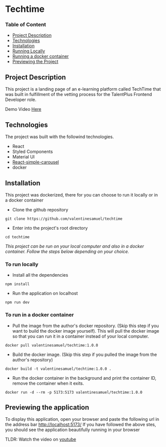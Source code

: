 # Techtime
### Table of Content
- [Project Description](#project-description)
- [Technologies](#technologies)
- [Installation](#installation)
- [Running Locally](#to-run-locally)
- [Running a docker container](#to-run-in-a-docker-container)
- [Previewing the Project](#previewing-the-application)

## Project Description
This project is a landing page of an e-learning platform called TechTime that was built in fulfillment of the vetting process for the TalentPlus Frontend Developer role.

Demo Video [Here](https://youtu.be/pi4JwY6yP8U)


## Technologies
The project was built with the followind technologies.
- React
- Styled Components
- Material UI 
- [React-simple-carousel](https://www.npmjs.com/package/react-simply-carousel#demo)
- docker

## Installation
This project was dockerized, there for you can choose to run it locally or in a docker container

- Clone the github repository

`git clone https://github.com/valentinesamuel/techtime`

- Enter into the project's root directory

`cd techtime`

_This project can be run on your local computer and also in a docker container. Follow the steps below depending on your choice._

### To run locally
- Install all the dependencies

`npm install`

- Run the application on localhost

`npm run dev`

### To run in a docker container
- Pull the image from the author's docker repository. (Skip this step if you want to build the docker image yourself). This will pull the docker image so that you can run it in a container instead of your local computer.

`docker pull valentinesamuel/techtime:1.0.0`

- Build the docker image. (Skip this step if you pulled the image from the author's repository)

`docker build -t valentinesamuel/techtime:1.0.0 .`

- Run the docker container in the background and print the container ID, remove the container when it exits.

`docker run -d --rm -p 5173:5173 valentinesamuel/techtime:1.0.0`

## Previewing the application
To display this application, open your browser and paste the following url in the address bar [http://localhost:5173/](http://localhost:5173/)
If you have followed the above stes, you should see the application beautifully running in your browser

TLDR:
Watch the video on [youtube](https://youtu.be/pi4JwY6yP8U)